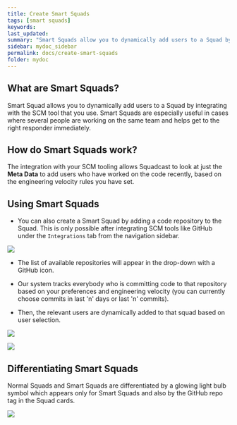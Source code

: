 ```yaml
---
title: Create Smart Squads
tags: [smart squads]
keywords:
last_updated:
summary: "Smart Squads allow you to dynamically add users to a Squad by integrating with your Version Control Tool"
sidebar: mydoc_sidebar
permalink: docs/create-smart-squads
folder: mydoc
---
```


## What are Smart Squads? 

Smart Squad allows you to dynamically add users to a Squad by integrating with the SCM tool that you use. Smart Squads are especially useful in cases where several people are working on the same team and helps get to the right responder immediately. 

## How do Smart Squads work?

The integration with your SCM tooling allows Squadcast to look at just the **Meta Data** to add users who have worked on the code recently, based on the engineering velocity rules you have set. 

## Using Smart Squads

- You can also create a Smart Squad by adding a code repository to the Squad. This is only possible after integrating SCM tools like GitHub under the `Integrations` tab from the navigation sidebar.

![](images/smart_squads_1.png)

- The list of available repositories will appear in the drop-down with a GitHub icon. 

- Our system tracks everybody who is committing code to that repository based on your preferences and engineering velocity (you can currently choose commits in last 'n' days or last 'n' commits). 

- Then, the relevant users are dynamically added to that squad based on user selection.

![](images/smart_squads_2.png)

![](images/smart_squads_3.png)

## Differentiating Smart Squads 

Normal Squads and Smart Squads are differentiated by a glowing light bulb symbol which appears only for Smart Squads and also by the GitHub repo tag in the Squad cards.

![](images/smart_squads_4.png)